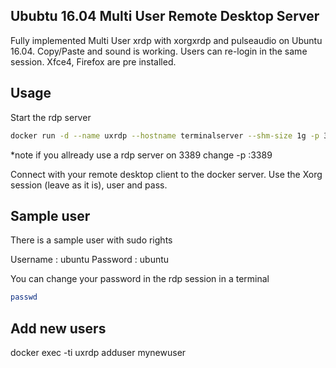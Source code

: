 ## Ububtu 16.04 Multi User Remote Desktop Server

Fully implemented Multi User xrdp with xorgxrdp and pulseaudio on Ubuntu 16.04.
Copy/Paste and sound is working. Users can re-login in the same session.
Xfce4, Firefox are pre installed.

## Usage

Start the rdp server

```bash
docker run -d --name uxrdp --hostname terminalserver --shm-size 1g -p 3389:3389 danielguerra/ubuntu-xrdp
```
*note if you allready use a rdp server on 3389 change -p <my-port>:3389

Connect with your remote desktop client to the docker server.
Use the Xorg session (leave as it is), user and pass.

## Sample user

There is a sample user with sudo rights

Username : ubuntu
Password : ubuntu

You can change your password in the rdp session in a terminal

```bash
passwd
```

## Add new users

docker exec -ti uxrdp adduser mynewuser


